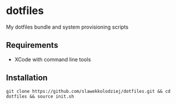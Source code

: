 # dotfiles

My dotfiles bundle and system provisioning scripts

## Requirements

* XCode with command line tools


## Installation

```
git clone https://github.com/slawekkolodziej/dotfiles.git && cd dotfiles && source init.sh
```
